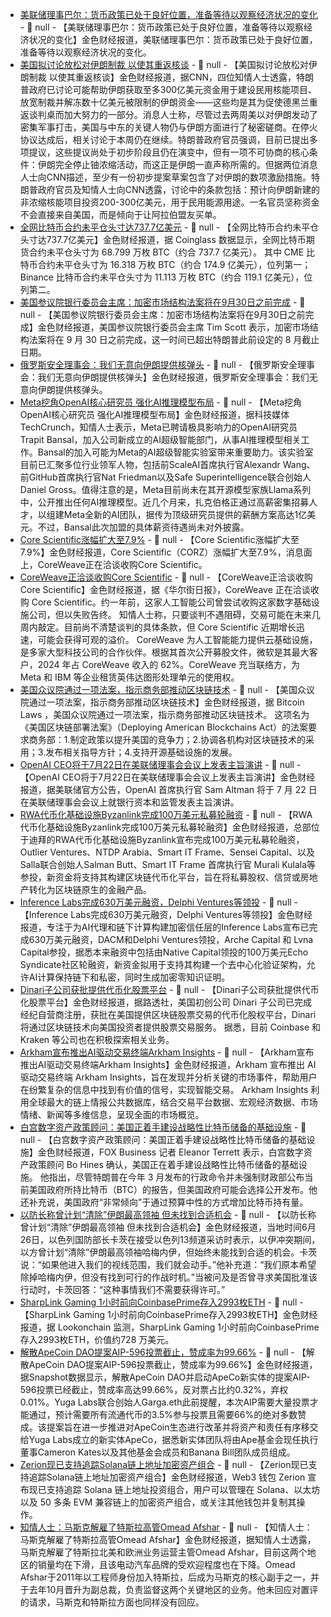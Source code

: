 - [美联储理事巴尔：货币政策已处于良好位置，准备等待以观察经济状况的变化](https://flash.jin10.com/detail/20250627011625186800) - 📰 null - 【美联储理事巴尔：货币政策已处于良好位置，准备等待以观察经济状况的变化】金色财经报道，美联储理事巴尔：货币政策已处于良好位置，准备等待以观察经济状况的变化。
- [美国拟讨论放松对伊朗制裁 以使其重返核谈](https://flash.jin10.com/detail/20250627012352592800) - 📰 null - 【美国拟讨论放松对伊朗制裁 以使其重返核谈】金色财经报道，据CNN，四位知情人士透露，特朗普政府已讨论可能帮助伊朗获取至多300亿美元资金用于建设民用核能项目、放宽制裁并解冻数十亿美元被限制的伊朗资金——这些均是其为促使德黑兰重返谈判桌而加大努力的一部分。消息人士称，尽管过去两周美以对伊朗发动了密集军事打击，美国与中东的关键人物仍与伊朗方面进行了秘密磋商。在停火协议达成后，相关讨论于本周仍在继续。特朗普政府官员强调，目前已提出多项提议，这些提议尚处于初步阶段且仍在演变中，但有一项不可协商的核心条件：伊朗完全停止铀浓缩活动，而这正是伊朗一直声称所需的。但据两位消息人士向CNN描述，至少有一份初步提案草案包含了对伊朗的数项激励措施。特朗普政府官员及知情人士向CNN透露，讨论中的条款包括：预计向伊朗新建的非浓缩核能项目投资200-300亿美元，用于民用能源用途。一名官员坚称资金不会直接来自美国，而是倾向于让阿拉伯盟友买单。
- [全网比特币合约未平仓头寸达737.7亿美元](https://www.coinglass.com/BitcoinOpenInterest) - 📰 null - 【全网比特币合约未平仓头寸达737.7亿美元】金色财经报道，据 Coinglass 数据显示，全网比特币期货合约未平仓头寸为 68.799 万枚 BTC（约合 737.7 亿美元）。 
其中 CME 比特币合约未平仓头寸为 16.318 万枚 BTC（约合 174.9 亿美元），位列第一；Binance 比特币合约未平仓头寸为 11.113 万枚 BTC（约合 119.1 亿美元），位列第二。
- [美国参议院银行委员会主席：加密市场结构法案将在9月30日之前完成](https://x.com/CoinDesk/status/1938277550645453133) - 📰 null - 【美国参议院银行委员会主席：加密市场结构法案将在9月30日之前完成】金色财经报道，美国参议院银行委员会主席 Tim Scott 表示，加密市场结构法案将在 9 月 30 日之前完成，这一时间已超出特朗普此前设定的 8 月截止日期。
- [俄罗斯安全理事会：我们无意向伊朗提供核弹头](https://flash.jin10.com/detail/20250627002125750800) - 📰 null - 【俄罗斯安全理事会：我们无意向伊朗提供核弹头】金色财经报道，俄罗斯安全理事会：我们无意向伊朗提供核弹头。
- [Meta挖角OpenAI核心研究员 强化AI推理模型布局](https://flash.jin10.com/detail/20250627002206814800) - 📰 null - 【Meta挖角OpenAI核心研究员 强化AI推理模型布局】金色财经报道，据科技媒体TechCrunch，知情人士表示，Meta已聘请极具影响力的OpenAI研究员Trapit Bansal，加入公司新成立的AI超级智能部门，从事AI推理模型相关工作。Bansal的加入可能为Meta的AI超级智能实验室带来重要助力。该实验室目前已汇聚多位行业领军人物，包括前ScaleAI首席执行官Alexandr Wang、前GitHub首席执行官Nat Friedman以及Safe Superintelligence联合创始人Daniel Gross。值得注意的是，Meta目前尚未在其开源模型家族Llama系列中，公开推出任何AI推理模型。近几个月来，扎克伯格正通过高薪密集招募人才，以组建Meta全新的AI团队，据传为顶级研究员提供的薪酬方案高达1亿美元。不过，Bansal此次加盟的具体薪资待遇尚未对外披露。
- [Core Scientific涨幅扩大至7.9%]() - 📰 null - 【Core Scientific涨幅扩大至7.9%】金色财经报道，Core Scientific（CORZ）涨幅扩大至7.9%，消息面上，CoreWeave正在洽谈收购Core Scientific。
- [CoreWeave正洽谈收购Core Scientific](https://www.wsj.com/business/deals/coreweave-in-talks-to-buy-core-scientific-ed821c09) - 📰 null - 【CoreWeave正洽谈收购Core Scientific】金色财经报道，据《华尔街日报》，CoreWeave 正在洽谈收购 Core Scientific。约一年前，这家人工智能公司曾尝试收购这家数字基础设施公司，但以失败告终。 
知情人士称，只要谈判不遇阻碍，交易可能在未来几周内敲定。目前尚不清楚谈判的具体条款，但 Core Scientific 近期增长迅速，可能会获得可观的溢价。 
CoreWeave 为人工智能能力提供云基础设施，是多家大型科技公司的合作伙伴。根据其首次公开募股文件，微软是其最大客户，2024 年占 CoreWeave 收入的 62%。CoreWeave 充当联络方，为 Meta 和 IBM 等企业租赁英伟达图形处理单元的使用权。
- [美国众议院通过一项法案，指示商务部推动区块链技术](https://x.com/Bitcoin_Laws/status/1938273412310569086) - 📰 null - 【美国众议院通过一项法案，指示商务部推动区块链技术】金色财经报道，据 Bitcoin Laws ，美国众议院通过一项法案，指示商务部推动区块链技术。 
这项名为《美国区块链部署法案》（Deploying American Blockchains Act）的法案要求商务部：1.制定政策以提升美国的竞争力；2.协调各机构对区块链技术的采用；3.发布相关指导方针；4.支持开源基础设施的发展。
- [OpenAI CEO将于7月22日在美联储理事会会议上发表主旨演讲](https://x.com/NickTimiraos/status/1938237783929192927) - 📰 null - 【OpenAI CEO将于7月22日在美联储理事会会议上发表主旨演讲】金色财经报道，据美联储官方公告，OpenAI 首席执行官 Sam Altman 将于 7 月 22 日在美联储理事会会议上就银行资本和监管发表主旨演讲。
- [RWA代币化基础设施Byzanlink完成100万美元私募轮融资](https://techstartups.com/2025/06/26/dubai-based-byzanlink-raises-1m-to-bring-real-world-asset-tokenization-to-institutional-finance/) - 📰 null - 【RWA代币化基础设施Byzanlink完成100万美元私募轮融资】金色财经报道，总部位于迪拜的RWA代币化基础设施Byzanlink宣布完成100万美元私募轮融资，Outlier Ventures、NTDP Arabia、Smart IT Frame、Sensei Capital、以及Salla联合创始人Salman Butt、Smart IT Frame 首席执行官 Murali Kulala等参投，新资金将支持其构建区块链代币化平台，旨在将私募股权、信贷或房地产转化为区块链原生的金融产品。
- [Inference Labs完成630万美元融资，Delphi Ventures等领投](https://decrypt.co/327187/inference-labs-raises-6-3m-to-secure-ai-agents-through-verifiable-inference-protocol) - 📰 null - 【Inference Labs完成630万美元融资，Delphi Ventures等领投】金色财经报道，专注于为AI代理和链下计算构建加密信任层的Inference Labs宣布已完成630万美元融资，DACM和Delphi Ventures领投，Arche Capital 和 Lvna Capital参投，据悉本来融资中包括由Native Capital领投的100万美元Echo Syndicate社区轮融资，新资金拟用于支持其构建一个去中心化验证架构，允许AI计算保持链下和私密，同时生成加密零知识证明。
- [Dinari子公司获批提供代币化股票平台](https://www.reuters.com/sustainability/boards-policy-regulation/dinari-granted-first-broker-dealer-registration-offer-tokenized-stocks-2025-06-26/) - 📰 null - 【Dinari子公司获批提供代币化股票平台】金色财经报道，据路透社，美国初创公司 Dinari 子公司已完成经纪自营商注册，获批在美国提供区块链股票交易的代币化股权平台，Dinari 将通过区块链技术向美国投资者提供股票交易服务。 
据悉，目前 Coinbase 和 Kraken 等公司也在积极探索相关业务。
- [Arkham宣布推出AI驱动交易终端Arkham Insights](https://x.com/arkham/status/1938264352219664830) - 📰 null - 【Arkham宣布推出AI驱动交易终端Arkham Insights】金色财经报道，Arkham 宣布推出 AI 驱动交易终端 Arkham Insights，旨在发现并分析关键的市场事件，帮助用户在纷繁复杂的信息中找到有价值的信号，实现智能交易。 
Arkham Insights 利用全球最大的链上情报公共数据库，结合交易平台数据、宏观经济数据、市场情绪、新闻等多维信息，呈现全面的市场概览。
- [白宫数字资产政策顾问：美国正着手建设战略性比特币储备的基础设施](https://x.com/EleanorTerrett/status/1938264075835732463) - 📰 null - 【白宫数字资产政策顾问：美国正着手建设战略性比特币储备的基础设施】金色财经报道，FOX Business 记者 Eleanor Terrett 表示，白宫数字资产政策顾问 Bo Hines 确认，美国正在着手建设战略性比特币储备的基础设施。 
他指出，尽管特朗普在今年 3 月发布的行政命令并未强制财政部公布当前美国政府所持比特币（BTC）的报告，但美国政府可能会选择公开发布。他还补充说，美国政府“非常倾向”于通过预算中性的方式增加比特币持有量。
- [以防长称曾计划“清除”伊朗最高领袖 但未找到合适机会](https://flash.jin10.com/detail/20250626234536392800) - 📰 null - 【以防长称曾计划“清除”伊朗最高领袖 但未找到合适机会】金色财经报道，当地时间6月26日，以色列国防部长卡茨在接受以色列13频道采访时表示，以伊冲突期间，以方曾计划“清除”伊朗最高领袖哈梅内伊，但始终未能找到合适的机会。卡茨说：“如果他进入我们的视线范围，我们就会动手。”他补充道：“我们原本希望除掉哈梅内伊，但没有找到可行的作战时机。”当被问及是否曾寻求美国批准该行动时，卡茨回答：“这种事情我们不需要获得许可。”
- [SharpLink Gaming 1小时前向CoinbasePrime存入2993枚ETH](https://x.com/lookonchain/status/1938263366189126148) - 📰 null - 【SharpLink Gaming 1小时前向CoinbasePrime存入2993枚ETH】金色财经报道，据 Lookonchain 监测，SharpLink Gaming 1小时前向CoinbasePrime 存入2993枚ETH，价值约728 万美元。
- [解散ApeCoin DAO提案AIP-596投票截止，赞成率为99.66%](https://snapshot.box/#/s:apecoin.eth/proposal/0x8c9d5d3c920498a36d780b1f219333b667fc48e453ad5a80d429c84c35933d71) - 📰 null - 【解散ApeCoin DAO提案AIP-596投票截止，赞成率为99.66%】金色财经报道，据Snapshot数据显示，解散ApeCoin DAO并启动ApeCo新实体的提案AIP-596投票已经截止，赞成率高达99.66%，反对票占比约0.32%，弃权0.01%。Yuga Labs联合创始人Garga.eth此前提醒，本次AIP需要大量投票才能通过，预计需要所有流通代币的3.5%参与投票且需要66%的绝对多数赞成。该提案旨在进一步推进对ApeCoin生态进行改革并将资产和责任有序移交给Yuga Labs成立的新实体ApeCo，据悉新实体团队将由Ape基金会现任执行董事Cameron Kates以及其他基金会成员和Banana Bill团队成员组成。
- [Zerion现已支持追踪Solana链上地址加密资产组合](https://x.com/zerion/status/1938235915534799146) - 📰 null - 【Zerion现已支持追踪Solana链上地址加密资产组合】金色财经报道，Web3 钱包 Zerion 宣布现已支持追踪 Solana 链上地址投资组合，用户可以管理在 Solana、以太坊以及 50 多条 EVM 兼容链上的加密资产组合，或关注其他钱包并复制其操作。
- [知情人士：马斯克解雇了特斯拉高管Omead Afshar](https://flash.jin10.com/detail/20250626232931271800) - 📰 null - 【知情人士：马斯克解雇了特斯拉高管Omead Afshar】金色财经报道，据知情人士透露，马斯克解雇了特斯拉北美和欧洲业务运营主管Omead Afshar，目前这两个地区的销量均在下滑，且该电动汽车品牌的受欢迎程度也在下降。Omead Afshar于2011年以工程师身份加入特斯拉，后成为马斯克的核心副手之一，并于去年10月晋升为副总裁，负责监督这两个关键地区的业务。他未回应对置评的请求，马斯克和特斯拉方面也同样没有回应。
